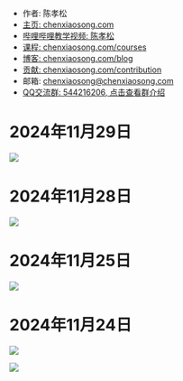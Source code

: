 <!-- sign begin -->
- 作者: 陈孝松
- [主页: chenxiaosong.com](https://chenxiaosong.com/)
- [哔哩哔哩教学视频: 陈孝松](https://chenxiaosong.com/video.html)
- [课程: chenxiaosong.com/courses](https://chenxiaosong.com/courses.html)
- [博客: chenxiaosong.com/blog](https://chenxiaosong.com/blog.html)
- [贡献: chenxiaosong.com/contribution](https://chenxiaosong.com/contribution.html)
- 邮箱: <chenxiaosong@chenxiaosong.com>
- [QQ交流群: 544216206, 点击查看群介绍](https://chenxiaosong.com/q.html)

<!-- sign end -->
# 2024年11月29日

![](https://gitee.com/chenxiaosonggitee/tmp/raw/master/calligraphy/left-hand/20241129-01.jpg)

# 2024年11月28日

![](https://gitee.com/chenxiaosonggitee/tmp/raw/master/calligraphy/left-hand/20241128-01.jpg)

# 2024年11月25日

![](https://gitee.com/chenxiaosonggitee/tmp/raw/master/calligraphy/left-hand/20241125-01.jpg)

# 2024年11月24日

![](https://gitee.com/chenxiaosonggitee/tmp/raw/master/calligraphy/left-hand/20241124-01.jpg)

![](https://gitee.com/chenxiaosonggitee/tmp/raw/master/calligraphy/left-hand/20241124-02.jpg)
